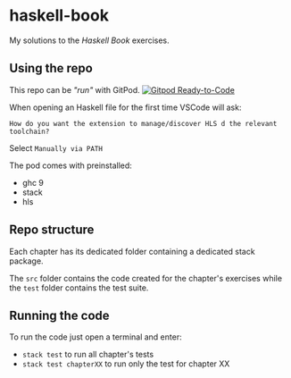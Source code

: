 # haskell-book

My solutions to the *Haskell Book* exercises.

## Using the repo
This repo can be *"run"* with GitPod. [![Gitpod Ready-to-Code](https://img.shields.io/badge/Gitpod-Ready--to--Code-blue?logo=gitpod)](https://gitpod.io/from-referrer/)

When opening an Haskell file for the first time VSCode will ask:

    How do you want the extension to manage/discover HLS d the relevant toolchain?

Select `Manually via PATH`

The pod comes with preinstalled:
- ghc 9
- stack
- hls

## Repo structure

Each chapter has its dedicated folder containing a dedicated stack package.

The `src` folder contains the code created for the chapter's exercises while the `test` folder contains the test suite.

## Running the code

To run the code just open a terminal and enter:
- `stack test` to run all chapter's tests
- `stack test chapterXX` to run only the test for chapter XX